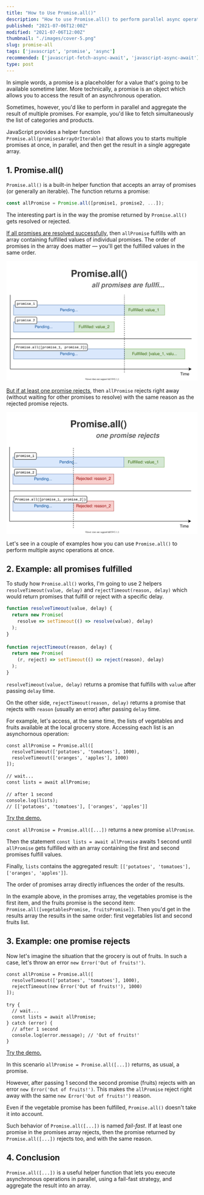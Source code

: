 ```yaml
---
title: "How to Use Promise.all()"
description: "How to use Promise.all() to perform parallel async operations."
published: "2021-07-06T12:00Z"
modified: "2021-07-06T12:00Z"
thumbnail: "./images/cover-5.png"
slug: promise-all
tags: ['javascript', 'promise', 'async']
recommended: ['javascript-fetch-async-await', 'javascript-async-await']
type: post
---
```


In simple words, a promise is a placeholder for a value that's going to be available sometime later. More technically, a promise is an object which allows you to access the result of an asynchronous operation. 

Sometimes, however, you'd like to perform in parallel and aggregate the result of multiple promises. For example, you'd like to fetch simultaneously the list of categories and products.   

JavaScript provides a helper function `Promise.all(promisesArrayOrIterable)` that allows you to starts multiple promises at once, in parallel, and then get the result in a single aggregate array.   

## 1. Promise.all()

`Promise.all()` is a built-in helper function that accepts an array of promises (or generally an iterable). The function returns a promise:  

```javascript
const allPromise = Promise.all([promise1, promise2, ...]);
```

The interesting part is in the way the promise returned by `Promise.all()` gets resolved or rejected.  

<u>If all promises are resolved successfully</u>, then `allPromise` fulfills with an array containing fulfilled values of individual promises. The order of promises in the array does matter &mdash; you'll get the fulfilled values in the same order.  

![Promise.all() - all fullfilled](./images/all-fullfilled-8.svg)

<u>But if at least one promise rejects</u>, then `allPromise` rejects right away (without waiting for other promises to resolve) with the same reason as the rejected promise rejects.  

![Promise.all() - one rejects](./images/one-rejects-4.svg)

Let's see in a couple of examples how you can use `Promise.all()` to perform multiple async operations at once.  

## 2. Example: all promises fulfilled

To study how `Promise.all()` works, I'm going to use 2 helpers `resolveTimeout(value, delay)` and `rejectTimeout(reason, delay)` which would return promises that fulfill or reject with a specific delay.  

```javascript
function resolveTimeout(value, delay) {
  return new Promise(
    resolve => setTimeout(() => resolve(value), delay)
  );
}

function rejectTimeout(reason, delay) {
  return new Promise(
    (r, reject) => setTimeout(() => reject(reason), delay)
  );
}
```

`resolveTimeout(value, delay)` returns a promise that fulfills with `value` after passing `delay` time.  

On the other side, `rejectTimeout(reason, delay)` returns a promise that rejects with `reason` (usually an error) after passing `delay` time.  

For example, let's access, at the same time, the lists of vegetables and fruits available at the local grocerry store. Accessing each list is an asynchornous operation:  

```javascript{1-4}
const allPromise = Promise.all([
  resolveTimeout(['potatoes', 'tomatoes'], 1000),
  resolveTimeout(['oranges', 'apples'], 1000)
]);

// wait...
const lists = await allPromise;

// after 1 second
console.log(lists); 
// [['potatoes', 'tomatoes'], ['oranges', 'apples']]
```

[Try the demo.]()

`const allPromise = Promise.all([...])` returns a new promise `allPromise`. 

Then the statement `const lists = await allPromise` awaits 1 second until `allPromise` gets fulfilled with an array containing the first and second promises fulfill values.  

Finally, `lists` contains the aggregated result: `[['potatoes', 'tomatoes'], ['oranges', 'apples']]`.  

The order of promises array directly influences the order of the results.  

In the example above, in the promises array, the vegetables promise is the first item, and the fruits promise is the second item: `Promise.all([vegetablesPromise, fruitsPromise])`. Then you'd get in the results array the results in the same order: first vegetables list and second fruits list.  

## 3. Example: one promise rejects

Now let's imagine the situation that the grocery is out of fruits. In such a case, let's throw an error `new Error('Out of fruits!')`.  

```javascript{1-4}
const allPromise = Promise.all([
  resolveTimeout(['potatoes', 'tomatoes'], 1000),
  rejectTimeout(new Error('Out of fruits!'), 1000)
]);

try {
  // wait...
  const lists = await allPromise;
} catch (error) {
  // after 1 second
  console.log(error.message); // 'Out of fruits!'
}
```

[Try the demo.]()

In this scenario `allPromise = Promise.all([...])` returns, as usual, a promise. 

However, after passing 1 second the second promise (fruits) rejects with an error `new Error('Out of fruits!')`. This makes the `allPromise` reject right away with the same `new Error('Out of fruits!')` reason.  

Even if the vegetable promise has been fulfilled, `Promise.all()` doesn't take it into account.  

Such behavior of `Promise.all([...])` is named *fail-fast*. If at least one promise in the promises array rejects, then the promise returned by `Promise.all([...])` rejects too, and with the same reason.    

## 4. Conclusion

`Promise.all([...])` is a useful helper function that lets you execute asynchronous operations in parallel, using a fail-fast strategy, and aggregate the result into an array.  

